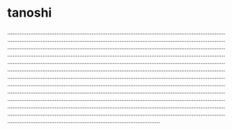 # tanoshi
.......................................................................................................................................................................................................................................................................................................................................................................................................................................................................................................................................................................................................................................................................................................................................................................................................................................................................................................................................................................................................................................................................................................................................................................................................................................................................................................................................................................................................................................................................................................................................................................................................................................
